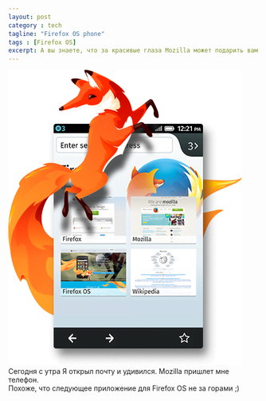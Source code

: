 ```yaml
---
layout: post
category : tech
tagline: "Firefox OS phone"
tags : [Firefox OS]
excerpt: А вы знаете, что за красивые глаза Mozilla может подарить вам телефон на Firefox OS? Мне подарила!
---
```

![Firefox OS](/images/foxy-splash.png) 
Сегодня с утра Я открыл почту и удивился. Mozilla пришлет мне телефон.  
Похоже, что следующее приложение для Firefox OS не за горами ;)